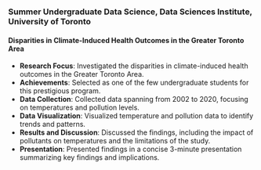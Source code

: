 ### Summer Undergraduate Data Science, Data Sciences Institute, University of Toronto

#### Disparities in Climate-Induced Health Outcomes in the Greater Toronto Area
- **Research Focus**: Investigated the disparities in climate-induced health outcomes in the Greater Toronto Area.
- **Achievements**: Selected as one of the few undergraduate students for this prestigious program.
- **Data Collection**: Collected data spanning from 2002 to 2020, focusing on temperatures and pollution levels.
- **Data Visualization**: Visualized temperature and pollution data to identify trends and patterns.
- **Results and Discussion**: Discussed the findings, including the impact of pollutants on temperatures and the limitations of the study.
- **Presentation**: Presented findings in a concise 3-minute presentation summarizing key findings and implications.
